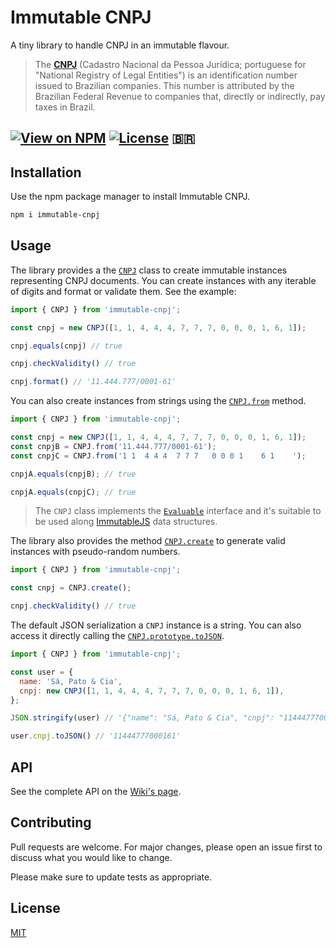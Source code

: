 # Immutable CNPJ

A tiny library to handle CNPJ in an immutable flavour.

> The **[CNPJ][CNPJ]** (Cadastro Nacional da Pessoa Jurídica; portuguese for
> "National Registry of Legal Entities") is an identification number issued to
> Brazilian companies. This number is attributed by the Brazilian Federal
> Revenue to companies that, directly or indirectly, pay taxes in Brazil.

## [![View on NPM](https://img.shields.io/npm/v/immutable-cnpj?style=flat-square)](https://www.npmjs.com/package/immutable-cnpj) [![License](https://img.shields.io/npm/l/immutable-cnpj?style=flat-square)](https://maxroecker.mit-license.org/) 🇧🇷

## Installation

Use the npm package manager to install Immutable CNPJ.

```bash
npm i immutable-cnpj
```

## Usage

The library provides a the [`CNPJ`][CNPJClass] class to create immutable
instances representing CNPJ documents. You can create instances with any
iterable of digits and format or validate them. See the example:

```js
import { CNPJ } from 'immutable-cnpj';

const cnpj = new CNPJ([1, 1, 4, 4, 4, 7, 7, 7, 0, 0, 0, 1, 6, 1]);

cnpj.equals(cnpj) // true

cnpj.checkValidity() // true

cnpj.format() // '11.444.777/0001-61'
```

You can also create instances from strings using the [`CNPJ.from`][CNPJ.from]
method.

```js
import { CNPJ } from 'immutable-cnpj';

const cnpj = new CNPJ([1, 1, 4, 4, 4, 7, 7, 7, 0, 0, 0, 1, 6, 1]);
const cnpjB = CNPJ.from('11.444.777/0001-61');
const cnpjC = CNPJ.from('1 1  4 4 4  7 7 7   0 0 0 1    6 1    ');

cnpjA.equals(cnpjB); // true

cnpjA.equals(cnpjC); // true
```

> The `CNPJ` class implements the [`Evaluable`][Evaluable] interface and it's
> suitable to be used along [ImmutableJS][ImmutableJS] data structures.

The library also provides the method [`CNPJ.create`][CNPJ.create] to generate
valid instances with pseudo-random numbers.

```js
import { CNPJ } from 'immutable-cnpj';

const cnpj = CNPJ.create();

cnpj.checkValidity() // true
```

The default JSON serialization a `CNPJ` instance is a string. You can also access
it directly calling the [`CNPJ.prototype.toJSON`][CNPJ.toJSON].

```js
import { CNPJ } from 'immutable-cnpj';

const user = {
  name: 'Sá, Pato & Cia',
  cnpj: new CNPJ([1, 1, 4, 4, 4, 7, 7, 7, 0, 0, 0, 1, 6, 1]),
};

JSON.stringify(user) // '{"name": "Sá, Pato & Cia", "cnpj": "11444777000161"}'

user.cnpj.toJSON() // '11444777000161'
```

## API

See the complete API on the [Wiki's page][Wiki].

## Contributing

Pull requests are welcome. For major changes, please open an issue first to
discuss what you would like to change.

Please make sure to update tests as appropriate.

## License

[MIT](https://maxroecker.mit-license.org/)

[Evaluable]: https://github.com/MaxRoecker/evaluable
[Wiki]: https://github.com/MaxRoecker/immutable-cnpj/wiki
[CNPJ]: https://en.wikipedia.org/wiki/CNPJ_number
[CNPJClass]: https://github.com/MaxRoecker/immutable-cnpj/wiki#class-cnpj
[CNPJ.from]: https://github.com/MaxRoecker/immutable-cnpj/wiki#from
[CNPJ.create]: https://github.com/MaxRoecker/immutable-cnpj/wiki#create
[CNPJ.toJSON]: https://github.com/MaxRoecker/immutable-cnpj/wiki#tojson
[ImmutableJS]: https://immutable-js.github.io/immutable-js/
